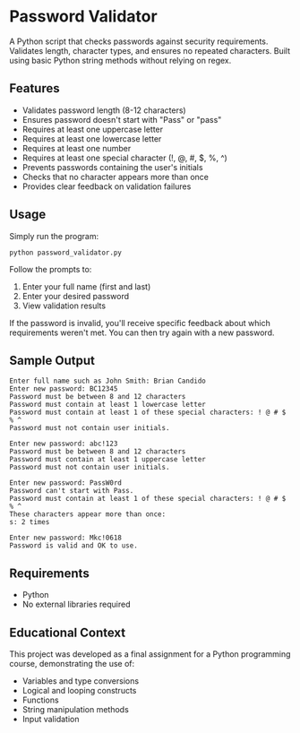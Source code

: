 # Password Validator

A Python script that checks passwords against security requirements. Validates length, character types, and ensures no repeated characters. Built using basic Python string methods without relying on regex.

## Features

- Validates password length (8-12 characters)
- Ensures password doesn't start with "Pass" or "pass"
- Requires at least one uppercase letter
- Requires at least one lowercase letter
- Requires at least one number
- Requires at least one special character (!, @, #, $, %, ^)
- Prevents passwords containing the user's initials
- Checks that no character appears more than once
- Provides clear feedback on validation failures

## Usage

Simply run the program:

```
python password_validator.py
```

Follow the prompts to:
1. Enter your full name (first and last)
2. Enter your desired password
3. View validation results

If the password is invalid, you'll receive specific feedback about which requirements weren't met. You can then try again with a new password.

## Sample Output

```
Enter full name such as John Smith: Brian Candido
Enter new password: BC12345
Password must be between 8 and 12 characters
Password must contain at least 1 lowercase letter
Password must contain at least 1 of these special characters: ! @ # $ % ^
Password must not contain user initials.

Enter new password: abc!123
Password must be between 8 and 12 characters
Password must contain at least 1 uppercase letter
Password must not contain user initials.

Enter new password: PassW0rd
Password can't start with Pass.
Password must contain at least 1 of these special characters: ! @ # $ % ^
These characters appear more than once:
s: 2 times

Enter new password: Mkc!0618
Password is valid and OK to use.
```

## Requirements

- Python
- No external libraries required

## Educational Context

This project was developed as a final assignment for a Python programming course, demonstrating the use of:
- Variables and type conversions
- Logical and looping constructs
- Functions
- String manipulation methods
- Input validation
